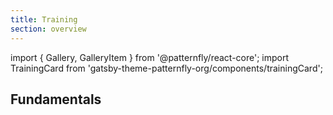 ```yaml
---
title: Training
section: overview
---
```


import { Gallery, GalleryItem } from '@patternfly/react-core';
import TrainingCard from 'gatsby-theme-patternfly-org/components/trainingCard';

## Fundamentals

<Gallery gutter="md">
  <GalleryItem>
    <TrainingCard
      trainingType="htmlcss"
      title="The building blocks for PatternFly Core"
      level="Beginner"
      time="20 minutes"
      description="This module will cover the guiding principles behind the three major parts of PatternFly Core—components, layout and demos."
      katacodaId="html-css/module-1"
    />
  </GalleryItem>
  <GalleryItem>
    <TrainingCard
      trainingType="htmlcss"
      title="BEM naming principles"
      level="Intermediate"
      time="20 minutes"
      description="This module will utilize BEM to create component and global variables and also override them."
      katacodaId="html-css/module-2"
    />
  </GalleryItem>
  <GalleryItem>
    <TrainingCard
      trainingType="htmlcss"
      title="Modifier and Utility Classes"
      level="Beginner"
      time="20 minutes"
      description="Deep dive into modifiers."
      katacodaId="html-css/module-3"
    />
  </GalleryItem>
  <GalleryItem>
    <TrainingCard
      trainingType="htmlcss"
      title="PatternFly Layouts"
      level="Beginner"
      time="20 minutes"
      description="This module will cover the seven different PatternFly layouts."
      katacodaId="html-css/module-4"
    />
  </GalleryItem>
  <GalleryItem>
    <TrainingCard
      trainingType="htmlcss"
      title="Overriding and Extending Variables"
      level="Advanced"
      time="20 minutes"
      description="Practice overriding and extending PatternFly variables to make new designs."
      katacodaId="html-css/module-5"
    />
  </GalleryItem>
</Gallery>